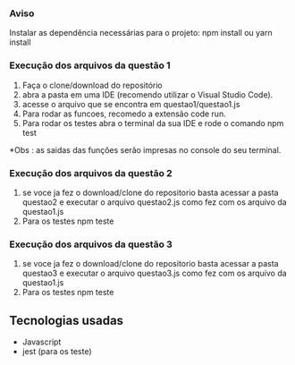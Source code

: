 ### Aviso
 Instalar as dependência necessárias para o projeto: npm install ou yarn install

### Execução dos arquivos da questão 1

1. Faça o clone/download do repositório
2. abra a pasta em uma IDE (recomendo utilizar o Visual Studio Code).
3. acesse o arquivo que se encontra em questao1/questao1.js
4. Para rodar as funcoes, recomedo a extensão code run.
5. Para rodar os testes abra o terminal da sua IDE e rode o comando npm test

*Obs : as saidas das funções serão impresas no console do seu terminal.


### Execução dos arquivos da questão 2
 1. se voce ja fez o download/clone do repositorio basta acessar a pasta questao2 e executar o arquivo questao2.js como fez com os arquivo da questao1.js
 2. Para os testes npm teste

### Execução dos arquivos da questão 3

 1. se voce ja fez o download/clone do repositorio basta acessar a pasta questao3 e executar o arquivo questao3.js como fez com os arquivo da questao1.js
 2. Para os testes npm teste

## Tecnologias usadas 
* Javascript
* jest (para os teste)